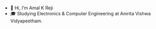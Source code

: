 - 👋 Hi, I’m Amal K Reji
- 🎓 Studying Electronics & Computer Engineering at Amrita Vishwa Vidyapeetham.

<!---
amalkreji12/amalkreji12 is a ✨ special ✨ repository because its `README.md` (this file) appears on your GitHub profile.
You can click the Preview link to take a look at your changes.
--->
